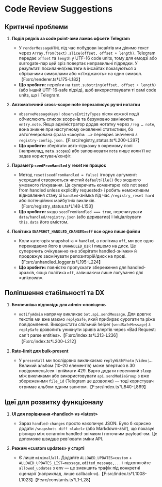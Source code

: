 # Code Review Suggestions

## Критичні проблеми
1. **Поділ рядків за code point-ами ламає офсети Telegram**
   - У `renderMessageHTML` під час побудови інсайтів ми ділимо текст через `Array.from(text).slice(offset, offset + length)`. Telegram передає `offset` та `length` у UTF-16 code units, тому для емодзі або surrogate-пар цей зріз повертає неправильні підрядки. У результаті посилання/хештеги в інсайтах показуються з обрізаними символами або «з’їжджають» на один символ.【F:src/renderer.ts†L175-L182】
   - **Що зробити:** перейти на `text.substring(offset, offset + length)` (або інший UTF-16-safe підхід), щоб використовувати ті самі code units, що і Telegram.

2. **Автоматичний cross-scope note перезаписує ручні нотатки**
   - `observeMessageKeys` і `observeEntityTypes` після кожної події обчислюють список scope-ів та безумовно замінюють `entry.note`. Якщо адміністратор додав нотатку через `/reg … note`, вона зникне при наступному оновленні статистики, бо автогенерована фраза «скоупи: …» перекриє значення з `registry-config.json`.【F:src/registry_status.ts†L200-L287】
   - **Що зробити:** зберігати авто-підказку в окремому полі (наприклад, `meta.scopes`) або заповнювати `note` лише коли її не задав користувач/конфіг.

3. **Параметр `seedFromHandled` у reset не працює**
   - Метод `reset(seedFromHandled = false)` ігнорує аргумент: усередині створюється чистий `defaultFile()` без жодного умовного гілкування. Це суперечить коментарю «do not seed from handled unless explicitly requested» і робить неможливим відновлення стану зі `handled`-знімка під час `/registry_reset hard` або потенційних майбутніх викликів.【F:src/registry_status.ts†L148-L153】
   - **Що зробити:** якщо `seedFromHandled === true`, перечитувати `data/handled/registry.json` (або дериватив) і ініціалізувати `this.data` його вмістом.

4. **Політика `SNAPSHOT_HANDLED_CHANGES=off` все одно пише файли**
   - Коли категорія snapshot-а = `handled`, а політика `off`, ми все одно перекидаємо його в `UNHANDLED_DIR` і пишемо на диск. Це суперечить очікуванню «не зберігати handled-знімки» й продовжує засмічувати репозиторій/диск на проді.【F:src/unhandled_logger.ts†L195-L224】
   - **Що зробити:** повністю пропускати збереження для handled-зразків, якщо політика `off`, залишаючи лише логування для «unknown».

## Поліпшення стабільності та DX
1. **Безпечніша відповідь для admin-оповіщень**
   - `notifyAdmin` напряму викликає `bot.api.sendMessage`. Для довгих текстів ми вже маємо `replySafe`, який прибирає сурогати та ріже повідомлення. Використати спільний helper (`sendSafeMessage`) з `replySafe` дозволить уникнути зривів алертів через «Bad Request: can't parse entities».【F:src/index.ts†L213-L236】【F:src/index.ts†L200-L212】

2. **Rate-limit для bulk-present**
   - У `presentall` ми послідовно викликаємо `replyWithPhoto|Video|…`. Великий альбом (10–20 елементів) може впертися в 30 повідомлень/сек і впіймати 429. Варто додати невеликий `sleep` між викликами або використовувати `api.sendMediaGroup` з вже збереженими `file_id` (Telegram це дозволяє) — тоді користувач отримає альбом одним запитом.【F:src/index.ts†L840-L869】

## Ідеї для розвитку функціоналу
1. **UI для порівняння «handled» vs «latest»**
   - Зараз `handled-changes` просто накопичує JSON. Було б корисно додати `/snapshots diff <label>` (або Markdown-звіт), що показує різницю між останнім handled-знімком і поточним payload-ом. Це допоможе швидше рев’ювати зміни API.

2. **Режим «custom updates» у старті**
   - Є лише `minimal`/`all`. Додайте `ALLOWED_UPDATES=custom` + `ALLOWED_UPDATES_LIST=message,edited_message,...` і підхоплюйте `allowed_updates` з env — це зменшить трафік під конкретні сценарії (наприклад, лише callback-и).【F:src/index.ts†L1008-L1023】【F:src/constants.ts†L1-L28】
